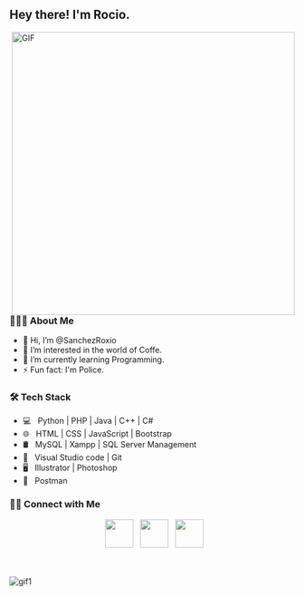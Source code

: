 
<h2> Hey there! I'm Rocio. </h2> 
<img align="right" alt="GIF" src="https://github.com/user-attachments/assets/287da9bb-11b9-4234-8ae5-cf08c78de5a4" width="500"/>

<h3> 👨🏻‍💻 About Me </h3>

- 👋 Hi, I’m @SanchezRoxio
- 👀 I’m interested in the world of Coffe.
- 🌱 I’m currently learning Programming.
- ⚡ Fun fact: I'm Police.

<h3>🛠 Tech Stack</h3>

- 💻 &nbsp; Python | PHP | Java | C++ | C# 
- 🌐 &nbsp; HTML | CSS | JavaScript | Bootstrap 
- 🛢 &nbsp; MySQL | Xampp | SQL Server Management
- 🔧 &nbsp; Visual Studio code | Git  
- 🖥 &nbsp; Illustrator | Photoshop
- 🧮 &nbsp; Postman

<h3> 🤝🏻 Connect with Me </h3>

<p align="center">
&nbsp; <a href="https://www.instagram.com/roxiosanchez_/" target="_blank" rel="noopener noreferrer"><img src="https://img.icons8.com/plasticine/100/000000/instagram-new.png" width="50" /></a>  
&nbsp; <a href="https://www.linkedin.com/in/rocio-sanchez-859321271" target="_blank" rel="noopener noreferrer"><img src="https://img.icons8.com/plasticine/100/000000/linkedin.png" width="50" /></a>
&nbsp; <a href="https://sanchezmaribel.ro@gmail.com" target="_blank" rel="noopener noreferrer"><img src="https://img.icons8.com/plasticine/100/000000/gmail.png"  width="50" /></a>
</p>

<br> <br>
![gif1](https://github.com/user-attachments/assets/432413de-99ef-4594-bdb1-4a80607f778b)
<!---
SanchezRoxio/SanchezRoxio is a ✨ special ✨ repository because its `README.md` (this file) appears on your GitHub profile.
You can click the Preview link to take a look at your changes.
--->
